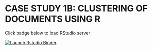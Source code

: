 # CASE STUDY 1B: CLUSTERING OF DOCUMENTS USING R

Click badge below to load RStudio server

<!-- badges: start -->
[![Launch Rstudio Binder](http://mybinder.org/badge_logo.svg)](https://mybinder.org/v2/gh/textmining-utl/binder/master?urlpath=rstudio)
  <!-- badges: end -->
